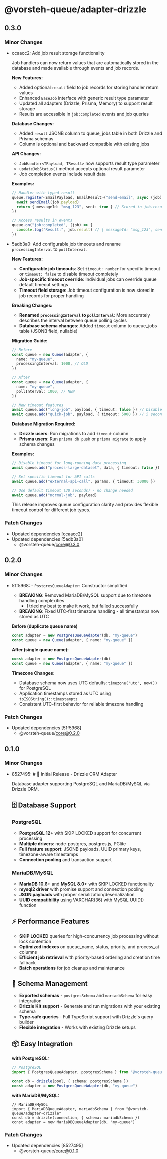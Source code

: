 # @vorsteh-queue/adapter-drizzle

## 0.3.0

### Minor Changes

- ccaacc2: Add job result storage functionality

  Job handlers can now return values that are automatically stored in the database and made available through events and job records.

  **New Features:**
  - Added optional `result` field to job records for storing handler return values
  - Enhanced `BaseJob` interface with generic result type parameter
  - Updated all adapters (Drizzle, Prisma, Memory) to support result storage
  - Results are accessible in `job:completed` events and job queries

  **Database Changes:**
  - Added `result` JSONB column to queue_jobs table in both Drizzle and Prisma schemas
  - Column is optional and backward compatible with existing jobs

  **API Changes:**
  - `JobHandler<TPayload, TResult>` now supports result type parameter
  - `updateJobStatus()` method accepts optional result parameter
  - Job completion events include result data

  **Examples:**

  ```typescript
  // Handler with typed result
  queue.register<EmailPayload, EmailResult>("send-email", async (job) => {
    await sendEmail(job.payload)
    return { messageId: "msg_123", sent: true } // Stored in job.result
  })

  // Access results in events
  queue.on("job:completed", (job) => {
    console.log("Result:", job.result) // { messageId: "msg_123", sent: true }
  })
  ```

- 5adb3a0: Add configurable job timeouts and rename `processingInterval` to `pollInterval`.

  **New Features:**
  - **Configurable job timeouts**: Set `timeout: number` for specific timeout or `timeout: false` to disable timeout completely
  - **Job-specific timeout override**: Individual jobs can override queue default timeout settings
  - **Timeout field storage**: Job timeout configuration is now stored in job records for proper handling

  **Breaking Changes:**
  - **Renamed `processingInterval` to `pollInterval`**: More accurately describes the interval between queue polling cycles
  - **Database schema changes**: Added `timeout` column to queue_jobs table (JSONB field, nullable)

  **Migration Guide:**

  ```typescript
  // Before
  const queue = new Queue(adapter, {
    name: "my-queue",
    processingInterval: 1000, // OLD
  })

  // After
  const queue = new Queue(adapter, {
    name: "my-queue",
    pollInterval: 1000, // NEW
  })

  // New timeout features
  await queue.add("long-job", payload, { timeout: false }) // Disable timeout
  await queue.add("quick-job", payload, { timeout: 5000 }) // 5 second timeout
  ```

  **Database Migration Required:**
  - **Drizzle users**: Run migrations to add `timeout` column
  - **Prisma users**: Run `prisma db push` or `prisma migrate` to apply schema changes

  **Examples:**

  ```typescript
  // Disable timeout for long-running data processing
  await queue.add("process-large-dataset", data, { timeout: false })

  // Set specific timeout for API calls
  await queue.add("external-api-call", params, { timeout: 30000 })

  // Use default timeout (30 seconds) - no change needed
  await queue.add("normal-job", payload)
  ```

  This release improves queue configuration clarity and provides flexible timeout control for different job types.

### Patch Changes

- Updated dependencies [ccaacc2]
- Updated dependencies [5adb3a0]
  - @vorsteh-queue/core@0.3.0

## 0.2.0

### Minor Changes

- 51f5968: - `PostgresQueueAdapter`: Constructor simplified
  - **BREAKING**: Removed MariaDB/MySQL support due to timezone handling complexities
    - I tried my best to make it work, but failed successfully
  - **BREAKING**: Fixed UTC-first timezone handling - all timestamps now stored as UTC

  **Before (duplicate queue name)**

  ```ts
  const adapter = new PostgresQueueAdapter(db, "my-queue")
  const queue = new Queue(adapter, { name: "my-queue" })
  ```

  **After (single queue name):**

  ```ts
  const adapter = new PostgresQueueAdapter(db)
  const queue = new Queue(adapter, { name: "my-queue" })
  ```

  **Timezone Changes:**
  - Database schema now uses UTC defaults: `timezone('utc', now())` for PostgreSQL
  - Application timestamps stored as UTC using `toISOString()::timestamptz`
  - Consistent UTC-first behavior for reliable timezone handling

### Patch Changes

- Updated dependencies [51f5968]
  - @vorsteh-queue/core@0.2.0

## 0.1.0

### Minor Changes

- 8527495: # 🚀 Initial Release - Drizzle ORM Adapter

  Database adapter supporting PostgreSQL and MariaDB/MySQL via Drizzle ORM.

  ## 🗄️ Database Support

  ### PostgreSQL
  - **PostgreSQL 12+** with SKIP LOCKED support for concurrent processing
  - **Multiple drivers**: node-postgres, postgres.js, PGlite
  - **Full feature support**: JSONB payloads, UUID primary keys, timezone-aware timestamps
  - **Connection pooling** and transaction support

  ### MariaDB/MySQL
  - **MariaDB 10.6+** and **MySQL 8.0+** with SKIP LOCKED functionality
  - **mysql2 driver** with promise support and connection pooling
  - **JSON payloads** with proper serialization/deserialization
  - **UUID compatibility** using VARCHAR(36) with MySQL UUID() function

  ## ⚡ Performance Features
  - **SKIP LOCKED** queries for high-concurrency job processing without lock contention
  - **Optimized indexes** on queue_name, status, priority, and process_at columns
  - **Efficient job retrieval** with priority-based ordering and creation time fallback
  - **Batch operations** for job cleanup and maintenance

  ## 🔧 Schema Management
  - **Exported schemas** - `postgresSchema` and `mariadbSchema` for easy integration
  - **Drizzle Kit support** - Generate and run migrations with your existing schema
  - **Type-safe queries** - Full TypeScript support with Drizzle's query builder
  - **Flexible integration** - Works with existing Drizzle setups

  ## 📦 Easy Integration

  **with PostgreSQL:**

  ```typescript
  // PostgreSQL
  import { PostgresQueueAdapter, postgresSchema } from "@vorsteh-queue/adapter-drizzle"

  const db = drizzle(pool, { schema: postgresSchema })
  const adapter = new PostgresQueueAdapter(db, "my-queue")
  ```

  **with MariaDB/MySQL:**

  ```
  // MariaDB/MySQL
  import { MariaDBQueueAdapter, mariadbSchema } from "@vorsteh-queue/adapter-drizzle"
  const db = drizzle(connection, { schema: mariadbSchema })
  const adapter = new MariaDBQueueAdapter(db, "my-queue")
  ```

### Patch Changes

- Updated dependencies [8527495]
  - @vorsteh-queue/core@0.1.0
